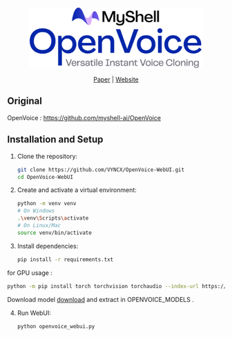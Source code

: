 <div align="center">
  <div>&nbsp;</div>
  <img src="resources/openvoicelogo.jpg" width="400"/> 

[Paper](https://arxiv.org/abs/2312.01479) |
[Website](https://research.myshell.ai/open-voice) 

</div>

## Original
OpenVoice : https://github.com/myshell-ai/OpenVoice

## Installation and Setup

1. Clone the repository:
   ```bash
   git clone https://github.com/VYNCX/OpenVoice-WebUI.git
   cd OpenVoice-WebUI
   ```

2. Create and activate a virtual environment:
   ```bash
   python -m venv venv
   # On Windows
   .\venv\Scripts\activate
   # On Linux/Mac
   source venv/bin/activate
   ```

3. Install dependencies:
   ```bash
   pip install -r requirements.txt
   ```
  for GPU usage : 
  ```bash 
  python -m pip install torch torchvision torchaudio --index-url https://download.pytorch.org/whl/cu118
  ```

  Download model [download](https://github.com/VYNCX/OpenVoice-WebUI/releases/download/Download/OPENVOICE_MODELS.zip) and extract in OPENVOICE_MODELS . 
  
4. Run WebUI:
   ```bash
   python openvoice_webui.py
   ```
